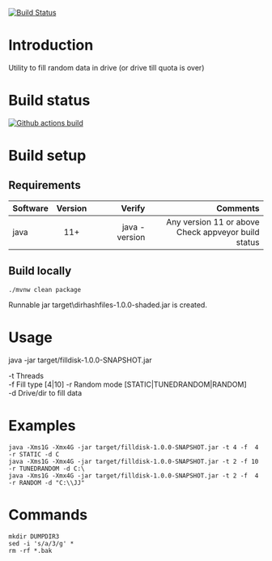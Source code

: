 [![Build Status](https://ci.appveyor.com/api/projects/status/github/jibijose/filldisk?branch=master&svg=true)](https://ci.appveyor.com/project/jibijose/filldisk)

# Introduction
Utility to fill random data in drive (or drive till quota is over)

# Build status   
[![Github actions build](https://github.com/jibijose/filldisk/actions/workflows/maven.yml/badge.svg)](https://github.com/jibijose/filldisk/actions/workflows/maven.yml)   



# Build setup

## Requirements
| Software      | Version |        Verify |                                                Comments |
|---------------|:-------:|--------------:|--------------------------------------------------------:|
| java          |   11+   | java -version | Any version 11 or above<br/>Check appveyor build status |

## Build locally
```
./mvnw clean package
```
Runnable jar target\dirhashfiles-1.0.0-shaded.jar is created.

# Usage
java -jar target/filldisk-1.0.0-SNAPSHOT.jar


-t <arg>    Threads  
-f <arg>    Fill type [4|10]
-r <arg>    Random mode [STATIC|TUNEDRANDOM|RANDOM]  
-d <arg>    Drive/dir to fill data  

# Examples
```
java -Xms1G -Xmx4G -jar target/filldisk-1.0.0-SNAPSHOT.jar -t 4 -f  4 -r STATIC -d C 
java -Xms1G -Xmx4G -jar target/filldisk-1.0.0-SNAPSHOT.jar -t 2 -f 10 -r TUNEDRANDOM -d C:\
java -Xms1G -Xmx4G -jar target/filldisk-1.0.0-SNAPSHOT.jar -t 2 -f  4 -r RANDOM -d "C:\\JJ"
```

# Commands   
```
mkdir DUMPDIR3   
sed -i 's/a/3/g' *   
rm -rf *.bak   
```